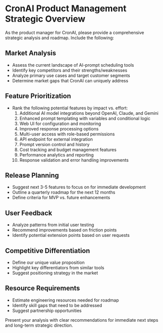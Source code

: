 # CronAI Product Management Strategic Overview

As the product manager for CronAI, please provide a comprehensive strategic analysis and roadmap. Include the following:

## Market Analysis
- Assess the current landscape of AI-prompt scheduling tools
- Identify key competitors and their strengths/weaknesses
- Analyze primary use cases and target customer segments
- Determine market gaps that CronAI can uniquely address

## Feature Prioritization
- Rank the following potential features by impact vs. effort:
  1. Additional AI model integrations beyond OpenAI, Claude, and Gemini
  2. Enhanced prompt templating with variables and conditional logic
  3. Web UI for configuration and monitoring
  4. Improved response processing options
  5. Multi-user access with role-based permissions
  6. API endpoint for external integration
  7. Prompt version control and history
  8. Cost tracking and budget management features
  9. Performance analytics and reporting
  10. Response validation and error handling improvements

## Release Planning
- Suggest next 3-5 features to focus on for immediate development
- Outline a quarterly roadmap for the next 12 months
- Define criteria for MVP vs. future enhancements

## User Feedback
- Analyze patterns from initial user testing
- Recommend improvements based on friction points
- Identify potential extension points based on user requests

## Competitive Differentiation
- Define our unique value proposition
- Highlight key differentiators from similar tools
- Suggest positioning strategy in the market

## Resource Requirements
- Estimate engineering resources needed for roadmap
- Identify skill gaps that need to be addressed
- Suggest partnership opportunities

Present your analysis with clear recommendations for immediate next steps and long-term strategic direction.